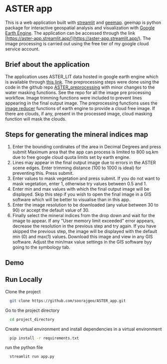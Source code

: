 
# ASTER app

This is a web application built with [streamlit](https://streamlit.io/) and [geemap](https://geemap.org/). geemap is python package for interactive geospatial analysis and visualization with [Google Earth Engine](https://cloud.google.com/earth-engine?hl=en). The application can be accessed through the link [https://aster-app.streamlit.app/](https://aster-app.streamlit.app/). The image processing is carried out using the free tier of my google cloud service account. 


## Brief about the application
The application uses ASTER_LIT data hosted in google earth engine which is available through [this link](https://developers.google.com/earth-engine/datasets/catalog/ASTER_AST_L1T_003). 
The preprocessing steps were done using the code in the github repo [ASTER_preprocessing](https://github.com/Mining-for-the-Future/ASTER_preprocessing) with minor changes to the water masking functions. See the repo for all the image pre processing workflow. Image trimming functions were included to prevent lines appearing in the final output image.
The preprocessing functions uses the [image reducer](https://developers.google.com/earth-engine/guides/reducers_image_collection) functions of earth engine to provide a cloud free image. If there are clouds, if any, present in the processed image, cloud masking function will mask the clouds. 

## Steps for generating the mineral indices map
1. Enter the bounding cordinates of the area in Decimal Degrees and press submit Maximum area that the app can process is limited to 800 sq.km due to free google cloud quota limits set by earth engine.
2. Lines may appear in the final output image due to errors in the ASTER scene edges. Enter trimming distance (100 to 1000 is ideal) for preventing this. Press submit.
3. Enter values to mask vegetation and press submit. If you do not want to mask vegetation, enter 1, otherwise try values between 0.5 and 1.
4. Enter min and max values with which the final output image will be displayed. Skip this step if you wish to open the final image in a GIS software which will be better to visualise than in this app.
5. Enter the image resolution to be downloaded (any value between 30 to 90) or accept the default value of 30. 
5. Finally select the mineral indices from the drop down and wait for the image to appear. If any "User memory limit exceeded" error appears, decrease the resolution in the previous step and try again. If you have skipped the previous step, the image will be displayed with the default min (0) and max(1) values. Download this image and view in any GIS software. Adjust the min/max value settings in the GIS software byy going to the symbology tab. 


## Demo



## Run Locally

Clone the project

```bash
  git clone https://github.com/soorajgeo/ASTER_app.git
```

Go to the project directory

```bash
  cd project_directory
```
Create virtual environment and install dependencies in a virtual environment

```bash
  pip install -r requirements.txt
```

run the python file

```bash
  streamlit run app.py
```

